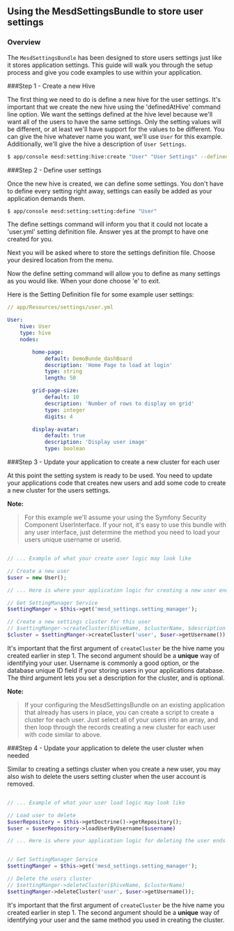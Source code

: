 ## Using the MesdSettingsBundle to store user settings

### Overview

The `MesdSettingsBundle` has been designed to store users settings just like it
stores application settings. This guide will walk you through the setup process
and give you code examples to use within your application.


###Step 1 - Create a new Hive

The first thing we need to do is define a new hive for the user settings. It's
important that we create the new hive using the 'definedAtHive' command line
option. We want the settings defined at the hive level because we'll want all
of the users to have the same settings. Only the setting values will be
different, or at least we'll have support for the values to be different. You
can give the hive whatever name you want, we'll use `User` for this example.
Additionally, we'll give the hive a description of `User Settings`.

``` bash
$ app/console mesd:setting:hive:create "User" "User Settings" --definedAtHive
```

###Step 2 - Define user settings

Once the new hive is created, we can define some settings. You don't have to
define every setting right away, settings can easily be added as your
application demands them.

``` bash
$ app/console mesd:setting:setting:define "User"
```

The define settings command will inform you that it could not locate a
'user.yml' setting definition file. Answer yes at the prompt to have one
created for you.

Next you will be asked where to store the settings definition file. Choose
your desired location from the menu.

Now the define setting command will allow you to define as many settings as
you would like. When your done choose 'e' to exit.

Here is the Setting Definition file for some example user settings:

```yaml
// app/Resources/settings/user.yml

User:
    hive: User
    type: hive
    nodes:

        home-page:
            default: DemoBunde_dashBoard
            description: 'Home Page to load at login'
            type: string
            length: 50

        grid-page-size:
            default: 10
            description: 'Number of rows to display on grid'
            type: integer
            digits: 4

        display-avatar:
            default: true
            description: 'Display user image'
            type: boolean
```

###Step 3 - Update your application to create a new cluster for each user

At this point the setting system is ready to be used. You need to update your
applications code that creates new users and add some code to create a new
cluster for the users settings.

**Note:**
> For this example we'll assume your using the Symfony Security Component
> UserInterface. If your not, it's easy to use this bundle with any user
> interface, just determine the method you need to load your users unique
> username or userid.


```php

// ... Example of what your create user logic may look like

// Create a new user
$user = new User();

// ... Here is where your application logic for creating a new user ends

// Get SettingManager Service
$settingManger = $this->get('mesd_settings.setting_manager');

// Create a new settings cluster for this user
// $settingManger->createCluster($hiveName, $clusterName, $description = null);
$cluster = $settingManger->createCluster('user', $user->getUsername());
```

It's important that the first argument of `createCluster` be the hive name you
created earlier in step 1. The second argument should be a **unique** way of
identifying your user. Username is commonly a good option, or the database
unique ID field if your storing users in your applications database. The third
argument lets you set a description for the cluster, and is optional.

**Note:**
> If your configuring the MesdSettingsBundle on an existing application that
> already has users in place, you can create a script to create a cluster for
> each user. Just select all of your users into an array, and then loop through
> the records creating a new cluster for each user with code similar to above.


###Step 4 - Update your application to delete the user cluster when needed

Similar to creating a settings cluster when you create a new user, you may also
wish to delete the users setting cluster when the user account is removed.

```php

// ... Example of what your user load logic may look like

// Load user to delete
$userRepository = $this->getDoctrine()->getRepository();
$user = $userRepository->loadUserByUsername($username)

// ... Here is where your application logic for deleting the user ends


// Get SettingManager Service
$settingManger = $this->get('mesd_settings.setting_manager');

// Delete the users cluster
// $settingManger->deleteCluster($hiveName, $clusterName)
$settingManger->deleteCluster('user', $user->getUsername());
```

It's important that the first argument of `createCluster` be the hive name you
created earlier in step 1. The second argument should be a **unique** way of
identifying your user and the same method you used in creating the cluster.
